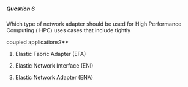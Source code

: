 ##### Question 6

Which type of network adapter should be used for High Performance Computing (
HPC) uses cases that include tightly

coupled applications?**

1. Elastic Fabric Adapter (EFA)

2. Elastic Network Interface (ENI)

3. Elastic Network Adapter (ENA)

